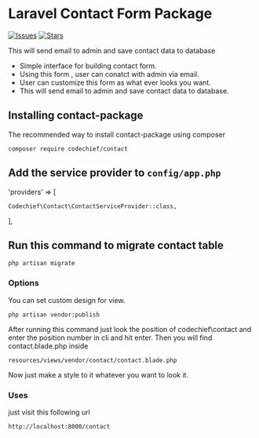 Laravel Contact Form Package
============================

[![Issues](https://img.shields.io/github/issues/techmahedy/contact-package?style=flat-square)](https://github.com/techmahedy/contact-package/issues)
[![Stars](https://img.shields.io/github/issues/techmahedy/contact-package?style=flat-square)](https://github.com/techmahedy/contact-package/stargazers)

This will send email to admin and save contact data to database

- Simple interface for building contact form.
- Using this form , user can conatct with admin via email.
- User can customize this form as what ever looks you want.
- This will send email to admin and save contact data to database.

## Installing contact-package

The recommended way to install contact-package using composer

    composer require codechief/contact

## Add the service provider to `config/app.php`

'providers' => [

    Codechief\Contact\ContactServiceProvider::class,

],

## Run this command to migrate contact table 

    php artisan migrate 
 
### Options 

You can set custom design for view.

    php artisan vendor:publish

After running this command just look the position of codechief\contact and enter the position number in cli and hit enter. Then you will find contact.blade.php inside 

    resources/views/vendor/contact/contact.blade.php 

Now just make a style to it whatever you want to look it. 

### Uses

just visit this following url

    http://localhost:8000/contact 